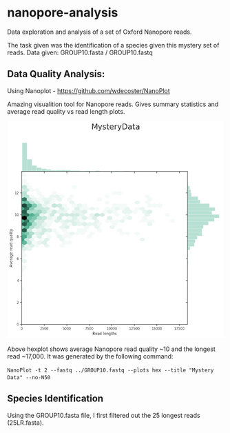 # nanopore-analysis
Data exploration and analysis of a set of Oxford Nanopore reads.

The task given was the identification of a species given this mystery set of reads.
Data given: GROUP10.fasta / GROUP10.fastq

## Data Quality Analysis:

Using Nanoplot - https://github.com/wdecoster/NanoPlot

Amazing visualition tool for Nanopore reads. Gives summary statistics and average read quality vs read length plots.

![](https://github.com/sidwekhande/nanopore-analysis/blob/master/Nanoplot/LengthvsQualityScatterPlot_hex.png)

Above hexplot shows average Nanopore read quality ~10 and the longest read ~17,000. It was generated by the following command:

`NanoPlot -t 2 --fastq ../GROUP10.fastq --plots hex --title "Mystery Data" --no-N50`

## Species Identification

Using the GROUP10.fasta file, I first filtered out the 25 longest reads (25LR.fasta).


